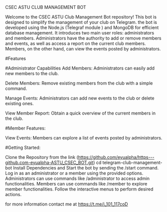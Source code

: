 CSEC ASTU CLUB MANAGEMENT BOT

Welcome to the CSEC ASTU Club Management Bot repository! This bot is designed to simplify the management of your club on Telegram. the bot is developed using the Node.js (Telegraf module ) and MongoDB for efficient database management. It introduces two main user roles: administrators and members. Administrators have the authority to add or remove members and events, as well as access a report on the current club members. Members, on the other hand, can view the events posted by administrators.

#Features

#Administrator Capabilities
Add Members:
Administrators can easily add new members to the club.

Delete Members:
Remove existing members from the club with a simple command.

Manage Events:
Administrators can add new events to the club or delete existing ones.

View Member Report:
Obtain a quick overview of the current members in the club.

#Member Features:

View Events:
Members can explore a list of events posted by administrators.

#Getting Started:

Clone the Repository from the link (https://github.com/eyualpha/https---github.com-eyualpha-ASTU_CSEC_BOT.git)
cd telegram-club-management-bot
Install Dependencies and Start the bot by sending the /start command.
Log in as an administrator or a member using the provided options.
Administrators can use commands like /administrator to access admin functionalities.
Members can use commands like /member to explore member functionalities.
Follow the interactive menus to perform desired actions.

for more information contact me at https://t.me/j_101_117coD
